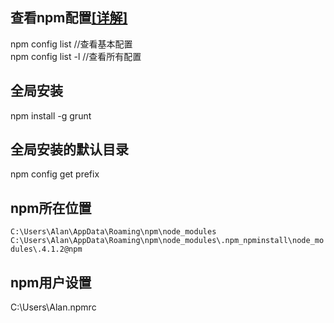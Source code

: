 ## 查看npm配置[[详解]](http://blog.csdn.net/zmrdlb/article/details/53187804)
npm config list //查看基本配置  
npm config list -l //查看所有配置  
## 全局安装  
npm install -g grunt  
## 全局安装的默认目录  
npm config get prefix
## npm所在位置  
`C:\Users\Alan\AppData\Roaming\npm\node_modules`
`C:\Users\Alan\AppData\Roaming\npm\node_modules\.npm_npminstall\node_modules\.4.1.2@npm`
## npm用户设置
C:\Users\Alan\.npmrc